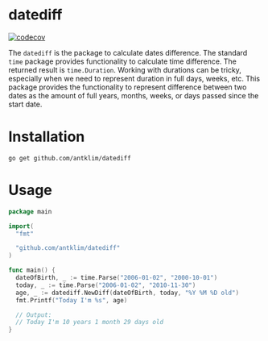 # datediff

[![codecov](https://codecov.io/gh/antklim/datediff/branch/main/graph/badge.svg?token=WEV1D7P7WX)](https://codecov.io/gh/antklim/datediff)

The `datediff` is the package to calculate dates difference. The standard `time` package provides functionality to calculate time difference. The returned result is `time.Duration`. Working with durations can be tricky, especially when we need to represent duration in full days, weeks, etc. This package provides the functionality to represent difference between two dates as the amount of full years, months, weeks, or days passed since the start date.

# Installation
`go get github.com/antklim/datediff`

# Usage
```go
package main

import(
  "fmt"

  "github.com/antklim/datediff"
)

func main() {
  dateOfBirth, _ := time.Parse("2006-01-02", "2000-10-01")
  today, _ := time.Parse("2006-01-02", "2010-11-30")
  age, _ := datediff.NewDiff(dateOfBirth, today, "%Y %M %D old")
  fmt.Printf("Today I'm %s", age)

  // Output:
  // Today I'm 10 years 1 month 29 days old
}
```
